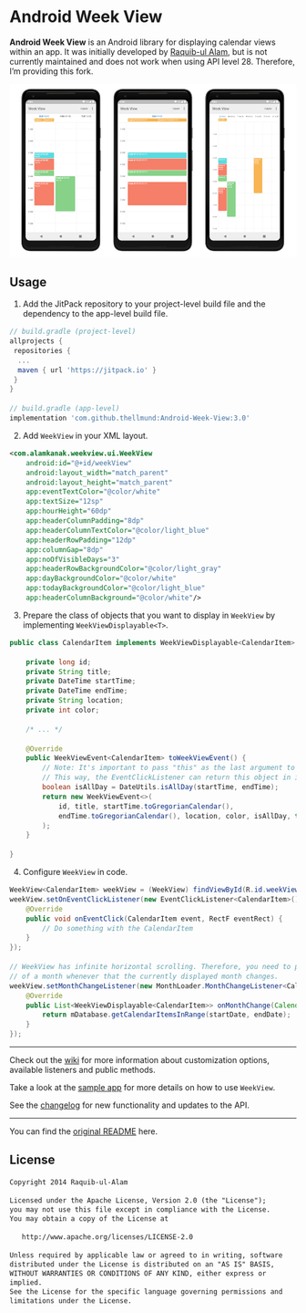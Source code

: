 Android Week View
=================

**Android Week View** is an Android library for displaying calendar views within an app. It was initially developed by [Raquib-ul Alam](https://github.com/alamkanak), but is not currently maintained and does not work when using API level 28. Therefore, I’m providing this fork. 

![](images/screen-shot-new.png)

Usage
---------
1. Add the JitPack repository to your project-level build file and the dependency to the app-level build file.
```groovy
// build.gradle (project-level)
allprojects {
 repositories {
  ...
  maven { url 'https://jitpack.io' }
 }
}

// build.gradle (app-level)
implementation 'com.github.thellmund:Android-Week-View:3.0'
```

2. Add `WeekView` in your XML layout.
```xml
<com.alamkanak.weekview.ui.WeekView
    android:id="@+id/weekView"
    android:layout_width="match_parent"
    android:layout_height="match_parent"
    app:eventTextColor="@color/white"
    app:textSize="12sp"
    app:hourHeight="60dp"
    app:headerColumnPadding="8dp"
    app:headerColumnTextColor="@color/light_blue"
    app:headerRowPadding="12dp"
    app:columnGap="8dp"
    app:noOfVisibleDays="3"
    app:headerRowBackgroundColor="@color/light_gray"
    app:dayBackgroundColor="@color/white"
    app:todayBackgroundColor="@color/light_blue"
    app:headerColumnBackground="@color/white"/>
```

3. Prepare the class of objects that you want to display in `WeekView` by implementing `WeekViewDisplayable<T>`.
```java
public class CalendarItem implements WeekViewDisplayable<CalendarItem> {

    private long id;
    private String title;
    private DateTime startTime;
    private DateTime endTime;
    private String location;
    private int color;
    
    /* ... */
    
    @Override
    public WeekViewEvent<CalendarItem> toWeekViewEvent() {
        // Note: It's important to pass "this" as the last argument to WeekViewEvent's constructor.
        // This way, the EventClickListener can return this object in its onEventClick() method.
        boolean isAllDay = DateUtils.isAllDay(startTime, endTime);
        return new WeekViewEvent<>(
            id, title, startTime.toGregorianCalendar(), 
            endTime.toGregorianCalendar(), location, color, isAllDay, this
        );
    }

}
```

4. Configure `WeekView` in code.
```java
WeekView<CalendarItem> weekView = (WeekView) findViewById(R.id.weekView);
weekView.setOnEventClickListener(new EventClickListener<CalendarItem>() {
    @Override
    public void onEventClick(CalendarItem event, RectF eventRect) {
        // Do something with the CalendarItem
    }
});

// WeekView has infinite horizontal scrolling. Therefore, you need to provide the events 
// of a month whenever that the currently displayed month changes.
weekView.setMonthChangeListener(new MonthLoader.MonthChangeListener<CalendarItem>() {
    @Override
    public List<WeekViewDisplayable<CalendarItem>> onMonthChange(Calendar startDate, Calendar endDate) {
        return mDatabase.getCalendarItemsInRange(startDate, endDate);
    }
});
```

--- 

Check out the [wiki](https://github.com/thellmund/Android-Week-View/wiki) for more information about customization options, available listeners and public methods.

Take a look at the [sample app](https://github.com/thellmund/Android-Week-View/tree/develop/sample) for more details on how to use `WeekView`.

See the [changelog](https://github.com/thellmund/Android-Week-View/blob/develop/CHANGELOG.md) for new functionality and updates to the API.

---

You can find the [original README](https://github.com/alamkanak/Android-Week-View) here.

License
----------

    Copyright 2014 Raquib-ul-Alam

    Licensed under the Apache License, Version 2.0 (the "License");
    you may not use this file except in compliance with the License.
    You may obtain a copy of the License at

       http://www.apache.org/licenses/LICENSE-2.0

    Unless required by applicable law or agreed to in writing, software
    distributed under the License is distributed on an "AS IS" BASIS,
    WITHOUT WARRANTIES OR CONDITIONS OF ANY KIND, either express or implied.
    See the License for the specific language governing permissions and
    limitations under the License.

